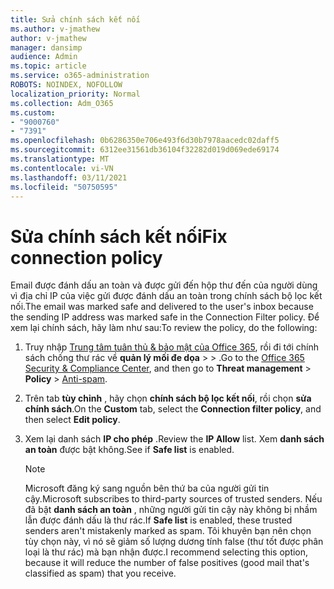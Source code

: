```yaml
---
title: Sửa chính sách kết nối
ms.author: v-jmathew
author: v-jmathew
manager: dansimp
audience: Admin
ms.topic: article
ms.service: o365-administration
ROBOTS: NOINDEX, NOFOLLOW
localization_priority: Normal
ms.collection: Adm_O365
ms.custom:
- "9000760"
- "7391"
ms.openlocfilehash: 0b6286350e706e493f6d30b7978aacedc02daff5
ms.sourcegitcommit: 6312ee31561db36104f32282d019d069ede69174
ms.translationtype: MT
ms.contentlocale: vi-VN
ms.lasthandoff: 03/11/2021
ms.locfileid: "50750595"
---
```

# <a name="fix-connection-policy"></a><span data-ttu-id="4d2f6-102">Sửa chính sách kết nối</span><span class="sxs-lookup"><span data-stu-id="4d2f6-102">Fix connection policy</span></span>

<span data-ttu-id="4d2f6-103">Email được đánh dấu an toàn và được gửi đến hộp thư đến của người dùng vì địa chỉ IP của việc gửi được đánh dấu an toàn trong chính sách bộ lọc kết nối.</span><span class="sxs-lookup"><span data-stu-id="4d2f6-103">The email was marked safe and delivered to the user's inbox because the sending IP address was marked safe in the Connection Filter policy.</span></span> <span data-ttu-id="4d2f6-104">Để xem lại chính sách, hãy làm như sau:</span><span class="sxs-lookup"><span data-stu-id="4d2f6-104">To review the policy, do the following:</span></span>

1. <span data-ttu-id="4d2f6-105">Truy nhập [Trung tâm tuân thủ & bảo mật của Office 365](https://go.microsoft.com/fwlink/p/?linkid=2077143), rồi đi tới chính sách chống thư rác về **quản lý mối đe dọa**  >    >  [](https://go.microsoft.com/fwlink/?linkid=2101518).</span><span class="sxs-lookup"><span data-stu-id="4d2f6-105">Go to the [Office 365 Security & Compliance Center](https://go.microsoft.com/fwlink/p/?linkid=2077143), and then go to **Threat management** > **Policy** > [Anti-spam](https://go.microsoft.com/fwlink/?linkid=2101518).</span></span>
2. <span data-ttu-id="4d2f6-106">Trên tab **tùy chỉnh** , hãy chọn **chính sách bộ lọc kết nối**, rồi chọn **sửa chính sách**.</span><span class="sxs-lookup"><span data-stu-id="4d2f6-106">On the **Custom** tab, select the **Connection filter policy**, and then select **Edit policy**.</span></span>
3. <span data-ttu-id="4d2f6-107">Xem lại danh sách **IP cho phép** .</span><span class="sxs-lookup"><span data-stu-id="4d2f6-107">Review the **IP Allow** list.</span></span> <span data-ttu-id="4d2f6-108">Xem **danh sách an toàn** được bật không.</span><span class="sxs-lookup"><span data-stu-id="4d2f6-108">See if **Safe list** is enabled.</span></span>

    > [!NOTE]
    > <span data-ttu-id="4d2f6-109">Microsoft đăng ký sang nguồn bên thứ ba của người gửi tin cậy.</span><span class="sxs-lookup"><span data-stu-id="4d2f6-109">Microsoft subscribes to third-party sources of trusted senders.</span></span> <span data-ttu-id="4d2f6-110">Nếu đã bật **danh sách an toàn** , những người gửi tin cậy này không bị nhầm lẫn được đánh dấu là thư rác.</span><span class="sxs-lookup"><span data-stu-id="4d2f6-110">If **Safe list** is enabled, these trusted senders aren't mistakenly marked as spam.</span></span> <span data-ttu-id="4d2f6-111">Tôi khuyên bạn nên chọn tùy chọn này, vì nó sẽ giảm số lượng dương tính false (thư tốt được phân loại là thư rác) mà bạn nhận được.</span><span class="sxs-lookup"><span data-stu-id="4d2f6-111">I recommend selecting this option, because it will reduce the number of false positives (good mail that's classified as spam) that you receive.</span></span>
